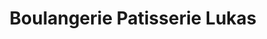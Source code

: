 ---
title: "Boulangerie Patisserie Lukas"
url: /septeuil/boulangerie-patisserie-lukas/
shop: boulangerie
---
